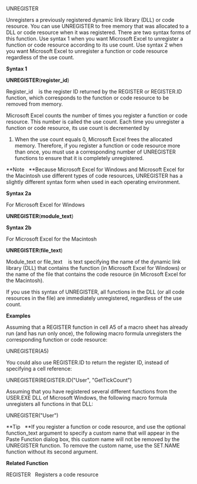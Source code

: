 UNREGISTER

Unregisters a previously registered dynamic link library (DLL) or code
resource. You can use UNREGISTER to free memory that was allocated to a
DLL or code resource when it was registered. There are two syntax forms
of this function. Use syntax 1 when you want Microsoft Excel to
unregister a function or code resource according to its use count. Use
syntax 2 when you want Microsoft Excel to unregister a function or code
resource regardless of the use count.

**Syntax 1**

**UNREGISTER**(**register\_id**)

Register\_id    is the register ID returned by the REGISTER or
REGISTER.ID function, which corresponds to the function or code resource
to be removed from memory.

Microsoft Excel counts the number of times you register a function or
code resource. This number is called the use count. Each time you
unregister a function or code resource, its use count is decremented by
1. When the use count equals 0, Microsoft Excel frees the allocated
memory. Therefore, if you register a function or code resource more than
once, you must use a corresponding number of UNREGISTER functions to
ensure that it is completely unregistered.

**Note   **Because Microsoft Excel for Windows and Microsoft Excel for
the Macintosh use different types of code resources, UNREGISTER has a
slightly different syntax form when used in each operating environment.

**Syntax 2a**

For Microsoft Excel for Windows

**UNREGISTER**(**module\_text**)

**Syntax 2b**

For Microsoft Excel for the Macintosh

**UNREGISTER**(**file\_text**)

Module\_text or file\_text    is text specifying the name of the dynamic
link library (DLL) that contains the function (in Microsoft Excel for
Windows) or the name of the file that contains the code resource (in
Microsoft Excel for the Macintosh).

If you use this syntax of UNREGISTER, all functions in the DLL (or all
code resources in the file) are immediately unregistered, regardless of
the use count.

**Examples**

Assuming that a REGISTER function in cell A5 of a macro sheet has
already run (and has run only once), the following macro formula
unregisters the corresponding function or code resource:

UNREGISTER(A5)

You could also use REGISTER.ID to return the register ID, instead of
specifying a cell reference:

UNREGISTER(REGISTER.ID("User", "GetTickCount")

Assuming that you have registered several different functions from the
USER.EXE DLL of Microsoft Windows, the following macro formula
unregisters all functions in that DLL:

UNREGISTER("User")

**Tip   **If you register a function or code resource, and use the
optional function\_text argument to specify a custom name that will
appear in the Paste Function dialog box, this custom name will not be
removed by the UNREGISTER function. To remove the custom name, use the
SET.NAME function without its second argument.

**Related Function**

REGISTER   Registers a code resource


